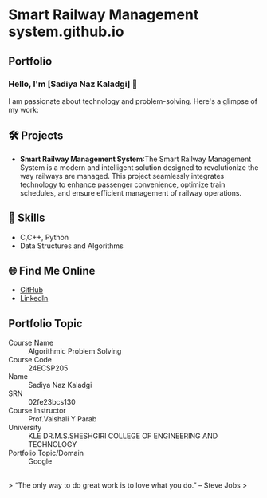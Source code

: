 # Smart Railway Management system.github.io
## Portfolio

### Hello, I'm [Sadiya Naz Kaladgi] 👋

I am passionate about technology and problem-solving. Here's a glimpse of my work:

## 🛠️ Projects
- **Smart Railway Management System**:The Smart Railway Management System is a modern and intelligent solution designed to revolutionize the way railways are managed. This project seamlessly integrates technology to enhance passenger convenience, optimize train schedules, and ensure efficient management of railway operations.

## 🚀 Skills
- C,C++, Python
- Data Structures and Algorithms


## 🌐 Find Me Online
- [GitHub](https://github.com/your-github-Sadiya-Naz-Kaladgi)
- [LinkedIn](https://www.linkedin.com/in/sadiyanaz-kaladgi-85465b2a9?utm_source=share&utm_campaign=share_via&utm_content=profile&utm_medium=android_app)

## Portfolio Topic

<dl>
<dt>Course Name</dt>
<dd>Algorithmic Problem Solving</dd>
<dt>Course Code</dt>
<dd>24ECSP205</dd>
<dt>Name</dt>
<dd>Sadiya Naz Kaladgi</dd>
<dt>SRN</dt>
<dd>02fe23bcs130</dd>
<dt>Course Instructor</dt>
<dd>Prof.Vaishali Y Parab</dd>
<dt>University</dt>
<dd>KLE DR.M.S.SHESHGIRI COLLEGE OF ENGINEERING AND TECHNOLOGY</dd>
<dt>Portfolio Topic/Domain</dt>
<dd>Google</dd>
</dl>

<br> 
> “The only way to do great work is to love what you do.” – Steve Jobs
>
